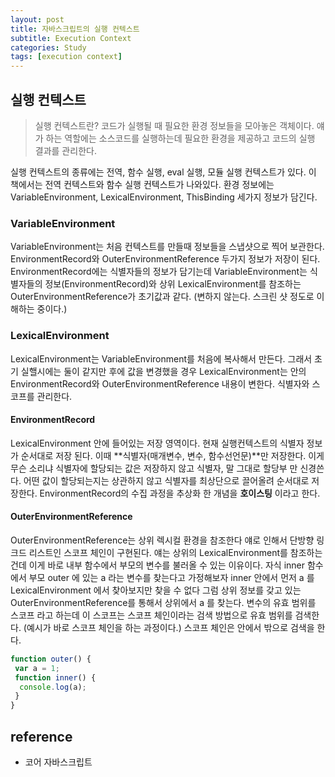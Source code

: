 ```yaml
---
layout: post
title: 자바스크립트의 실행 컨텍스트
subtitle: Execution Context
categories: Study
tags: [execution context]
---
```


## 실행 컨텍스트

> 실행 컨텍스트란? 코드가 실행될 때 필요한 환경 정보들을 모아놓은 객체이다.
> 얘가 하는 역할에는 소스코드를 실행하는데 필요한 환경을 제공하고 코드의 실행 결과를 관리한다.

실행 컨텍스트의 종류에는 전역, 함수 실행, eval 실행, 모듈 실행 컨텍스트가 있다. 이 책에서는 전역 컨텍스트와 함수 실행 컨텍스트가 나와있다.
환경 정보에는 VariableEnvironment, LexicalEnvironment, ThisBinding 세가지 정보가 담긴다.

### VariableEnvironment

VariableEnvironment는 처음 컨텍스트를 만들때 정보들을 스냅샷으로 찍어 보관한다. EnvironmentRecord와 OuterEnvironmentReference 두가지 정보가 저장이 된다. EnvironmentRecord에는 식별자들의 정보가 담기는데 VariableEnvironment는 식별자들의 정보(EnvironmentRecord)와 상위 LexicalEnvironment를 참조하는 OuterEnvironmentReference가 초기값과 같다. (변하지 않는다. 스크린 샷 정도로 이해하는 중이다.)

### LexicalEnvironment

LexicalEnvironment는 VariableEnvironment를 처음에 복사해서 만든다. 그래서 초기 실핼시에는 둘이 같지만 후에 값을 변경했을 경우 LexicalEnvironment는 안의 EnvironmentRecord와 OuterEnvironmentReference 내용이 변한다. 식별자와 스코프를 관리한다.

#### EnvironmentRecord

LexicalEnvironment 안에 들어있는 저장 영역이다. 현재 실행컨텍스트의 식별자 정보가 순서대로 저장 된다. 이때 **식별자(매개변수, 변수, 함수선언문)**만 저장한다. 이게 무슨 소리냐 식별자에 할당되는 값은 저장하지 않고 식별자, 말 그대로 할당부 만 신경쓴다. 어떤 값이 할당되는지는 상관하지 않고 식별자를 최상단으로 끌어올려 순서대로 저장한다. EnvironmentRecord의 수집 과정을 추상화 한 개념을 **호이스팅** 이라고 한다.

#### OuterEnvironmentReference

OuterEnvironmentReference는 상위 렉시컬 환경을 참조한다 얘로 인해서 단방향 링크드 리스트인 스코프 체인이 구현된다. 얘는 상위의 LexicalEnvironment를 참조하는건데 이게 바로 내부 함수에서 부모의 변수를 불러올 수 있는 이유이다. 자식 inner 함수에서 부모 outer 에 있는 a 라는 변수를 찾는다고 가정해보자 inner 안에서 먼저 a 를 LexicalEnvironment 에서 찾아보지만 찾을 수 없다 그럼 상위 정보를 갖고 있는 OuterEnvironmentReference를 통해서 상위에서 a 를 찾는다. 변수의 유효 범위를 스코프 라고 하는데 이 스코프는 스코프 체인이라는 검색 방법으로 유효 범위를 검색한다. (예시가 바로 스코프 체인을 하는 과정이다.) 스코프 체인은 안에서 밖으로 검색을 한다.

```javaScript
function outer() {
 var a = 1;
 function inner() {
  console.log(a);
 }
}
```

## reference

- 코어 자바스크립트
